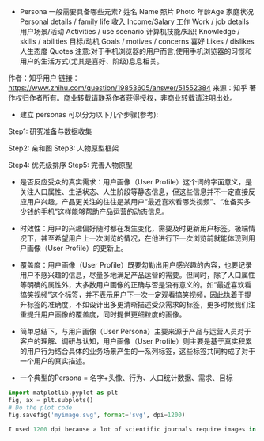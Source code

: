 - Persona 一般需要具备哪些元素?
姓名 Name
照片 Photo
年龄Age
家庭状况 Personal details / family life
收入 Income/Salary
工作 Work / job details
用户场景/活动 Activities / use scenario
计算机技能/知识 Knowledge / skills / abilities
目标/动机 Goals / motives / concerns
喜好 Likes / dislikes
人生态度 Quotes
注意:对于手机浏览器的用户而言,使用手机浏览器的习惯和用户的生活方式(尤其是喜好、阶级)息息相关。

作者：知乎用户
链接：https://www.zhihu.com/question/19853605/answer/51552384
来源：知乎
著作权归作者所有。商业转载请联系作者获得授权，非商业转载请注明出处。


- 建立 personas 可以分为以下几个步骤(参考):

Step1: 研究准备与数据收集

Step2: 亲和图
Step3: 人物原型框架

Step4: 优先级排序
Step5: 完善人物原型

- 是否反应受众的真实需求：用户画像（User Profile）这个词的字面意义，是关注人口属性、生活状态、人生阶段等静态信息，但这些信息并不一定直接反应用户兴趣。产品更关注的往往是某用户“最近喜欢看哪类视频”、“准备买多少钱的手机”这样能够帮助产品运营的动态信息。

- 时效性：用户的兴趣偏好随时都在发生变化，需要及时更新用户标签。极端情况下，甚至希望用户上一次浏览的情况，在他进行下一次浏览前就能体现到用户画像（User Profile）的更新上。

- 覆盖度：用户画像（User Profile）既要勾勒出用户感兴趣的内容，也要记录用户不感兴趣的信息，尽量多地满足产品运营的需要。但同时，除了人口属性等明确的属性外，大多数用户画像的正确与否是没有意义的。如“最近喜欢看搞笑视频”这个标签，并不表示用户下一次一定观看搞笑视频，因此执着于提升标签的准确度，不如设计出多更清晰描述受众需求的标签，更多时候我们注重提升用户画像的覆盖度，同时提供更细粒度的画像。

- 简单总结下，与用户画像（User Persona）主要来源于产品与运营人员对于客户的理解、调研与认知，用户画像（User Profile）则主要是基于真实积累的用户行为结合具体的业务场景产生的一系列标签，这些标签共同构成了对于一个用户的真实描述。

- 一个典型的Persona = 名字+头像、行为、人口统计数据、需求、目标

```python
import matplotlib.pyplot as plt
fig, ax = plt.subplots()
# Do the plot code
fig.savefig('myimage.svg', format='svg', dpi=1200)

I used 1200 dpi because a lot of scientific journals require images in 1200 / 600 / 300 dpi depending on what the image is of. Convert to desired dpi and format in GiMP or Inkscape. 
```
